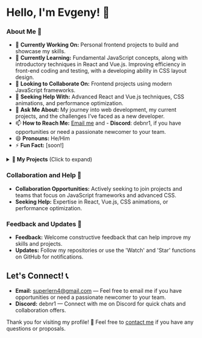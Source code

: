 # Hello, I'm Evgeny! 👋

### About Me 📖
- 🔭 **Currently Working On:** Personal frontend projects to build and showcase my skills.
- 🌱 **Currently Learning:** Fundamental JavaScript concepts, along with introductory techniques in React and Vue.js. Improving efficiency in front-end coding and testing, with a developing ability in CSS layout design.
- 👯 **Looking to Collaborate On:** Frontend projects using modern JavaScript frameworks.
- 🤔 **Seeking Help With:** Advanced React and Vue.js techniques, CSS animations, and performance optimization.
- 💬 **Ask Me About:** My journey into web development, my current projects, and the challenges I’ve faced as a new developer.
- 📫 **How to Reach Me:** [Email me](mailto:superlern4@gmail.com) and - **Discord**: debnr1, if you have opportunities or need a passionate newcomer to your team.
- 😄 **Pronouns:** He/Him
- ⚡ **Fun Fact:** [soon!]
<details>
<summary><strong>🚀 My Projects</strong> (Click to expand)</summary>
<br>

## Coding Challenges 🧩
**Platforms:** CodeWars, LeetCode, HackerRank, TopCoder, Exercism, Codingame, JavaScript 30

## Hackathons and Competitions 🏆
**Participation:** Hackathons.com, Devpost, AngelHack, MLH, Idealist, Codingame

## Problem Solving in React 🔍
**Daily React Problem**

## Web Development Projects 🌐
**Learning through:** Projects built using React, Vue.js, CSS Grid, and Flexbox on platforms like FreeCodeCamp, TheOdinProject, Frontend Mentor, DevChallenges.io, Fullstack Open, React Armory

<details>
<summary><strong>🤝 Open Source Contributions</strong> (Click to expand)</summary>
<br>
I enjoy participating in open source projects. Here are some of the projects I've contributed to:

### Portfolio-1

I have been actively contributing to improving the [shaurya35/Portfolio-1](https://github.com/shaurya35/Portfolio-1), a project focused on demonstrating advanced CSS techniques and responsive design. Here are some of my contributions:

- **[Refactor Image Gallery CSS for Enhanced Responsiveness](https://github.com/shaurya35/Portfolio-1/pull/2)** - I redesigned the CSS for the image gallery to enhance its responsiveness. This pull request was particularly challenging due to the complex interactions between various CSS properties. Although it was eventually closed with unmerged commits, the process provided a deep dive into responsive design principles. (Project: [shaurya35/Portfolio-1](https://github.com/shaurya35/Portfolio-1))
- **[Refactor and Enhance Website Layout and Style](https://github.com/shaurya35/Portfolio-1/pull/3)** - This successful merge made significant improvements to the website's layout and style, emphasizing cleaner, semantic HTML and more efficient CSS. The changes have greatly improved the site's usability and visual appeal.

**Technologies Used:**
- HTML
- CSS
- Image Optimization Techniques

Here's a quick glimpse into the website refactor:
[![Website Refactor Glimpse](https://shauryacreativefolio.netlify.app/)](https://shauryacreativefolio.netlify.app/#skills)

You can view my fork of the project [here](https://github.com/Der12kl/Portfolio-1).

Feel free to check out these repositories to see the work I've contributed towards improving existing projects. I am always open to feedback and collaborative opportunities.
</details>

## Design Challenges 🎨
I actively participate in various design challenges to hone my CSS and design skills. Below are some platforms where you can see my work:
- **CodePen**: Here you can find a range of my projects from small snippets to complex animations. [View my CodePen portfolio](#)
- **CSS Battle**: A place where I compete by trying to replicate targets using as little HTML/CSS as possible. [See my CSS Battle profile](#)
- **100 Days CSS Challenge**: Daily challenges that helped me improve my CSS skills. [Check out my 100 Days CSS projects](#)
- **PlayCSS**: A platform for experimenting with creative CSS to solve tasks and puzzles. [Explore my PlayCSS examples](#)
- **CSS Challenges**: Various CSS coding challenges I've tackled to push the boundaries of what can be done with CSS. [View CSS Challenges](#)
- **Tailwind Battle**: Similar to CSS Battle, but specifically using TailwindCSS to showcase utility-first CSS designs. [View my Tailwind Battle submissions](#)

## Interview Preparation 📚
**Platforms for prep:** GeeksforGeeks, LeetCode, HackerRank, CodeSignal, BFE.dev, Pramp, Interviewing.io, FrontendEval, Algochurn

## Personal Projects 🛠️
**Overview:** Constantly working on new ideas. Details about specific projects will be shared as they develop.

</details>

### Collaboration and Help 🤲
- **Collaboration Opportunities:** Actively seeking to join projects and teams that focus on JavaScript frameworks and advanced CSS.
- **Seeking Help:** Expertise in React, Vue.js, CSS animations, or performance optimization.

### Feedback and Updates 🔄
- **Feedback:** Welcome constructive feedback that can help improve my skills and projects.
- **Updates:** Follow my repositories or use the 'Watch' and 'Star' functions on GitHub for notifications.

## Let's Connect! 📞
- **Email:** [superlern4@gmail.com](mailto:superlern4@gmail.com) — Feel free to email me if you have opportunities or need a passionate newcomer to your team.
- **Discord:** debnr1 — Connect with me on Discord for quick chats and collaboration offers.

Thank you for visiting my profile! 🙏 Feel free to [contact me](mailto:superlern4@gmail.com) if you have any questions or proposals.
